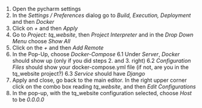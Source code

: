 1.  Open the pycharm settings
2.  In the *Settings / Preferences* dialog go to *Build, Execution, Deployment* and then *Docker*
3.  Click on *+* and then *Apply*
4.  Go to *Project: tq_website*, then *Project Interpreter* and in the *Drop Down Menu* choose *Show All*
5.  Click on the *+* and then *Add Remote*
6.  In the Pop-Up, choose *Docker-Compose*
6.1 Under *Server*, *Docker* should show up (only if you did steps 2. and 3. right)
6.2 *Configuration Files* should show your docker-compose.yml file (if not, are you in the tq_website project?)
6.3 *Service* should have *Django*
7. Apply and close, go back to the main editor. In the right upper corner click on the combo box reading *tq_website*, and then *Edit Configurations*
8. In the pop-up, with the tq_website configuration selected, choose *Host* to be *0.0.0.0*